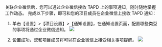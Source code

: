 关联企业微信后，您可以通过企业微信接收 TAPD 上的事项通知，随时随地掌握工作动态。
完成以下步骤，即可和您的项目成员在企业微信上接收 TAPD 通知：

1. 单击【设置】>【项目设置】>【通知设置】，在通知设置页面，配置哪些类型的事项将通过企业微信通知。
![](http://imgcache.tcecqpoc.fsphere.cn/image/mc.qcloudimg.com/static/img/e11812391033fd4f57a83c787029ed3c/image.png)

2. 设置成功，您和项目成员将可以在企业微信上接受相关事项提醒。
![](http://imgcache.tcecqpoc.fsphere.cn/image/mc.qcloudimg.com/static/img/554de40d8c02634968ceffee771199c5/image.jpg)
